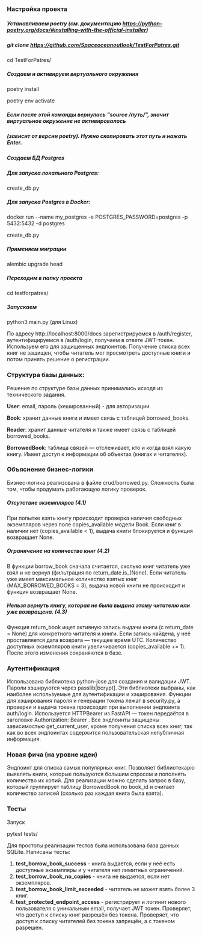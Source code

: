 ### Настройка проекта

##### Устанавливаем poetry (см. документацию https://python-poetry.org/docs/#installing-with-the-official-installer)
##### git clone https://github.com/Spaceoceanoutlook/TestForPatres.git
cd TestForPatres/
##### Создаем и активируем виртуального окружения
poetry install

poetry env activate

##### Если после этой команды вернулась "source /путь/", значит виртуальное окружение не активировалось
##### (зависит от версии poetry). Нужно скопировать этот путь и нажать Enter.
##### Создаем БД Postgres
##### Для запуска локального Postgres:
create_db.py
##### Для запуска Postgres в Docker:
docker run --name my_postgres -e POSTGRES_PASSWORD=postgres -p 5432:5432 -d postgres

create_db.py
##### Применяем миграции 
alembic upgrade head
##### Переходим в папку проекта 
cd testforpatres/
##### Запускаем 
python3 main.py (для Linux)

По адресу http://localhost:8000/docs зарегистрируемся в /auth/register, 
аутентифицируемся в /auth/login, получаем в ответе JWT-токен. 
Используем его для защищенных эндпоинтов. Получение списка всех книг не защищен, 
чтобы читатель мог просмотреть доступные книги и потом принять решение о регистрации.

### Структура базы данных:
Решения по структуре базы данных принимались исходя из технического задания.

**User**: email, пароль (хешированный) - для авторизации.

**Book**: хранит данные книги и имеет связь с таблицей borrowed_books.

**Reader**: хранит данные читателя и также имеет связь с таблицей borrowed_books.

**BorrowedBook**: таблица связей — отслеживает, кто и когда взял какую книгу.
Имеет доступ к информации об объектах (книгах и читателях).


### Объяснение бизнес-логики
Бизнес-логика реализована в файле crud/borrowed.py.
Сложность была том, чтобы продумать работающую логику проверок.

##### Отсутствие экземпляров (4.1)
При попытке взять книгу происходит проверка наличия свободных экземпляров через поле copies_available 
модели Book.
Если книг в наличии нет (copies_available < 1), выдача книги блокируется и функция возвращает None.

##### Ограничение на количество книг (4.2)
В функции borrow_book сначала считается, сколько книг читатель уже взял и не вернул (фильтрация по 
return_date.is_(None). Если читатель уже имеет максимальное количество взятых книг (MAX_BORROWED_BOOKS = 3), 
выдача новой книги не происходит и функция возвращает None.

##### Нельзя вернуть книгу, которая не была выдана этому читателю или уже возвращена. (4.3)
Функция return_book ищет активную запись выдачи книги (с return_date = None) для конкретного читателя и книги.
Если запись найдена, у неё проставляется дата возврата — текущее время UTC.
Количество доступных экземпляров книги увеличивается (copies_available += 1).
После этого изменения сохраняются в базе.

### Аутентификация
Использована библиотека python-jose для создания и валидации JWT.
Пароли хэшируются через passlib[bcrypt]. 
Эти библиотеки выбраны, как наиболее используемые для аутентификации и хэширования.
Функции для хэширования пароля и генерации токена лежат в security.py, а проверки и выдача токена
происходит при выполнении эндпоинта auth/login.
Используется HTTPBearer из FastAPI — токен передаётся в заголовке Authorization: Bearer <token>.
Все эндпоинты защищены зависимостью get_current_user, кроме получения списка всех книг, 
так как во всех эндпоинтах содержится пользовательская непубличная информация.

### Новая фича (на уровне идеи)
Эндпоинт для списка самых популярных книг.
Позволяет библиотекарю выявлять книги, которые пользуются большим спросом и пополнять количество их копий. 
Для реализации можно сделать запрос в базу, который группирует таблицу BorrowedBook по book_id и 
считает количество записей (сколько раз каждая книга была взята).

### Тесты
Запуск

pytest tests/

Для простоты реализации тестов была использована база данных SQLite.
Написаны тесты:
1. **test_borrow_book_success** - книга выдается, если у неё есть доступные экземпляры
и у читателя нет лимитных ограничений.
2. **test_borrow_book_no_copies** - книга не выдается, если нет экземпляров.
3. **test_borrow_book_limit_exceeded** - читатель не может взять более 3 книг.
4. **test_protected_endpoint_access** - регистрирует и логинит нового пользователя с уникальным email,
получает JWT токен. Проверяет, что доступ к списку книг разрешён без токена.
Проверяет, что доступ к списку читателей без токена запрещён, а с токеном разрешен.

